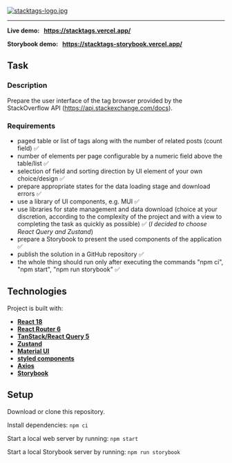 [![stacktags-logo.jpg](https://i.postimg.cc/gJfS7SVF/stacktags-logo.jpg)](https://stacktags.vercel.app/)

<hr/>

**Live demo: &nbsp; https://stacktags.vercel.app/**

**Storybook demo: &nbsp; https://stacktags-storybook.vercel.app/**

## Task

### Description

Prepare the user interface of the tag browser provided by the StackOverflow API (https://api.stackexchange.com/docs).

### Requirements

- paged table or list of tags along with the number of related posts (count field) ✅
- number of elements per page configurable by a numeric field above the table/list ✅
- selection of field and sorting direction by UI element of your own choice/design ✅
- prepare appropriate states for the data loading stage and download errors ✅
- use a library of UI components, e.g. MUI ✅
- use libraries for state management and data download (choice at your discretion, according to the complexity of the project and with a view to completing the task as quickly as possible) ✅ (_I decided to choose React Query and Zustand_)
- prepare a Storybook to present the used components of the application ✅
- publish the solution in a GitHub repository ✅
- the whole thing should run only after executing the commands "npm ci", "npm start", "npm run storybook" ✅

## Technologies

Project is built with:

- [**React 18**](https://react.dev/)
- [**React Router 6**](https://reactrouter.com/en/main)
- [**TanStack/React Query 5**](https://tanstack.com/query/latest/docs/framework/react/overview)
- [**Zustand**](https://docs.pmnd.rs/zustand/getting-started/introduction)
- [**Material UI**](https://mui.com/)
- [**styled components**](https://styled-components.com/)
- [**Axios**](https://axios-http.com/)
- [**Storybook**](https://storybook.js.org/)

## Setup

Download or clone this repository.

Install dependencies: `npm ci`

Start a local web server by running: `npm start`

Start a local Storybook server by running: `npm run storybook`
